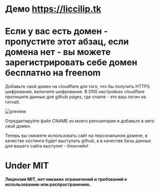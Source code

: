 
# Демо https://liccilip.tk

# Если у вас есть домен - пропустите этот абзац, если домена нет - вы можете зарегистрировать себе домен бесплатно на freenom

Добавьте свой домен на cloudflare для того, что бы получить HTTPS шифрование, включите шифрование.
В DNS настройках cloudflare пропишите данные для github pages, где cname - это ваш логин на гитхаб.

![preview]( https://liccilip.ru/images/image.png )



Отредактируйте файл CNAME из моего репозитория и добавьте в него свой домен.

Теперь вы сможете использовать сайт на персональном домене, в качестве хостинга будет выступать github, а в качестве базы данных для вашего сайта выступит - блокчейн!

# Under MIT 
**Лицензия MIT, нет никаких ограничений и требований к использованию или распространению.**